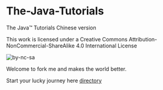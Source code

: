 # The-Java-Tutorials
The Java™ Tutorials Chinese version





This work is licensed under a Creative Commons Attribution-NonCommercial-ShareAlike 4.0 International License

![by-nc-sa](https://licensebuttons.net/l/by-nc-sa/4.0/88x31.png)

Welcome to fork me and makes the world better.

Start your lucky journey here [directory](book/directory.md)
